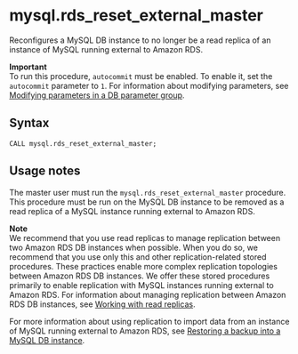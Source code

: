 # mysql\.rds\_reset\_external\_master<a name="mysql_rds_reset_external_master"></a>

Reconfigures a MySQL DB instance to no longer be a read replica of an instance of MySQL running external to Amazon RDS\.

**Important**  
To run this procedure, `autocommit` must be enabled\. To enable it, set the `autocommit` parameter to `1`\. For information about modifying parameters, see [Modifying parameters in a DB parameter group](USER_WorkingWithDBInstanceParamGroups.md#USER_WorkingWithParamGroups.Modifying)\.

## Syntax<a name="mysql_rds_reset_external_master-syntax"></a>

 

```
CALL mysql.rds_reset_external_master;
```

## Usage notes<a name="mysql_rds_reset_external_master-usage-notes"></a>

The master user must run the `mysql.rds_reset_external_master` procedure\. This procedure must be run on the MySQL DB instance to be removed as a read replica of a MySQL instance running external to Amazon RDS\.

**Note**  
We recommend that you use read replicas to manage replication between two Amazon RDS DB instances when possible\. When you do so, we recommend that you use only this and other replication\-related stored procedures\. These practices enable more complex replication topologies between Amazon RDS DB instances\. We offer these stored procedures primarily to enable replication with MySQL instances running external to Amazon RDS\. For information about managing replication between Amazon RDS DB instances, see [Working with read replicas](USER_ReadRepl.md)\.

For more information about using replication to import data from an instance of MySQL running external to Amazon RDS, see [Restoring a backup into a MySQL DB instance](MySQL.Procedural.Importing.md)\.